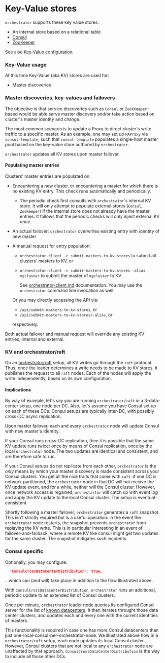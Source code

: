 # Key-Value stores

`orchestrator` supports these key value stores:

- An internal store based on a relational table
- [Consul](https://github.com/hashicorp/consul)
- [ZooKeeper](https://zookeeper.apache.org/)

See also [Key-Value configuration](configuration-kv.md).

### Key-Value usage

At this time Key-Value (aka KV) stores are used for:

- Master discoveries

### Master discoveries, key-values and failovers

The objective is that service discoveries such as `Consul` or `ZookKeeper`-based would be able serve master discovery and/or take action based on cluster's master identity and change.

The most common scenario is to update a Proxy to direct cluster's write traffic to a specific master. As an example, one may set up `HAProxy` via `consul-template`, such that `consul-template` populates a single-host master pool based on the key-value store authored by `orchestrator`.

`orchestrator` updates all KV stores upon master failover.

#### Populating master entries

Clusters' master entries are populated on:

- Encountering a new cluster, or encountering a master for which there is no existing KV entry. This check runs automatically and periodically.
  - The periodic check first consults with `orchestrator`'s internal KV store. It will only attempt to populate external stores (`Consul`, `Zookeeper`) if the internal store does not already have the master entries.
  It follows that the periodic checks will only inject external KV _once_.
- An actual failover: `orchestrator` overwrites existing entry with identity of new master
- A manual request for entry population:
  - `orchestrator-client -c submit-masters-to-kv-stores` to submit all clusters' masters to KV, or
  - `orchestrator-client -c submit-masters-to-kv-stores -alias mycluster` to submit the master of `mycluster` to KV

    See [orchestrator-client.md](orchestrator-client) documentation. You may use the `orchestrator`
    command line invocation as well.

  Or you may directly accessing the API via:

  - `/api/submit-masters-to-kv-stores`, or
  - `/api/submit-masters-to-kv-stores/:alias`, or

  respectively.

Both actual failover and manual request will override any existing KV entries, internal and external.

### KV and orchestrator/raft

On an [orchestrator/raft](raft.md) setup, all KV writes go through the `raft` protocol. Thus, once the leader determines a write needs to be made to KV stores, it publishes the request to all `raft` nodes. Each of the nodes will apply the write independently, based on its own configuration.

#### Implications

By way of example, let's say you are running `orchestrator/raft` in a 3-data-center setup, one node per DC.
Also, let's assume you have Consul set up on each of these DCs. Consul setups are typically inter-DC, with possibly cross-DC async replication.

Upon master failover, each and every `orchestrator` node will update Consul with new master's identity.

If your Consul runs cross-DC replication, then it is possible that the same KV update runs twice: once by means of Consul replication, once by the local `orchestrator` node. The two updates are identical and consistent, and are therefore safe to run.

If your Consul setups do not replicate from each other, `orchestrator` is the _only_ means by which your master discovery is made consistent across your Consul clusters. You get all the nice traits that come with `raft`: if one DC is network partitioned, the `orchestrator` node in that DC will not receive the KV update event, and for a while, neither will the Consul cluster. However, once network access is regained, `orchestartor` will catch up with event log and apply the KV update to the local Consul cluster. The setup is eventual-consistent.

Shortly following a master failover, `orchestrator` generates a `raft` snapshot. This isn't strictly required but is a useful operation: in the event the `orchestrator` node restarts, the snapshot prevents `orchestrator` from replaying the KV write. This is in particular interesting in an event of failover-and-failback, where a remote KV like consul might get two updates for the same cluster. The snapshot mitigates such incidents.

### Consul specific

Optionally, you may configure:

```json
  "ConsulCrossDataCenterDistribution": true,
```

...which can (and will) take place in addition to the flow illustrated above.

With `ConsulCrossDataCenterDistribution`, `orchestrator` runs an additional, periodic update to an extended list of Consul clusters.

Once per minute, `orchestrator` leader node queries its configured Consul server for the list of [known datacenters](https://www.consul.io/api/catalog.html#list-datacenters). It then iterates throught those data center clusters, and updates each and every one with the current identities of masters.

This functionality is required in case one has more Consul datacenters than just one-local-consul-per-orchestrator-node. We illustrated above how in a `orchestrator/raft` setup, each node updates its local Consul cluster. However, Consul clusters that are not local to any `orchestrator` node are unaffected by that approach. `ConsulCrossDataCenterDistribution` is the way to include all those other DCs.
